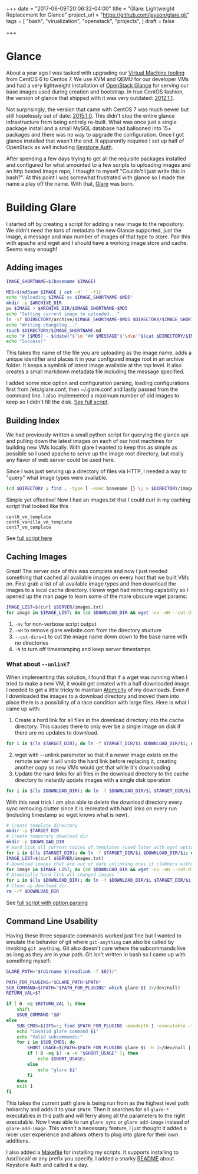 +++
date = "2017-06-09T20:06:32-04:00"
title = "Glare: Lightweight Replacement for Glance"
project_url = "https://github.com/jayson/glare.git"
tags = [
    "bash",
    "virualization",
    "openstack",
    "projects",
]
draft = false

+++

# Glance

About a year ago I was tasked with upgrading our [Virtual Machine tooling](https://jaysonmpaul.com/post/continuous-integration-at-etsy-2/) from CentOS 6 to Centos 7. We use KVM and QEMU for our developer VMs and had a very lightweight installation of [OpenStack Glance](https://www.openstack.org/software/releases/ocata/components/glance) for serving our base images used during creation and bootstrap. In true CentOS fashion, the version of glance that shipped with it was very outdated: [2012.1.1](https://github.com/openstack/glance/releases/tag/2012.1.1).

Not surprisingly, the version that came with CentOS 7 was much newer but still hopelessly out of date: [2015.1.0](https://github.com/openstack/glance/releases/tag/2015.1.0). This didn't stop the entire glance infrastructure from being entirely re-built. What was once just a single package install and a small MySQL database had ballooned into 15+ packages and there was no way to upgrade the configuration. Once I got glance installed that wasn't the end. It apparently required I set up half of OpenStack as well including [Keystone Auth](https://www.openstack.org/software/releases/ocata/components/keystone).

After spending a few days trying to get all the requisite packages installed and configured for what amounted to a few scripts to uploading images and an http hosted image repo, I thought to myself "Couldn't I just write this in bash?". At this point I was somewhat frustrated with glance so I made the name a play off the name. With that, [Glare](https://github.com/jayson/glare) was born. 

# Building Glare


I started off by creating a script for adding a new image to the repository. We didn't need the tons of metadata the new Glance supported, just the image, a message and max number of images of that type to store. Pair this with apache and wget and I should have a working image store and cache. Seems easy enough!

## Adding images

```bash
IMAGE_SHORTNAME=$(basename $IMAGE)

MD5=$(md5sum $IMAGE | cut -d' ' -f1)
echo "Uploading $IMAGE as $IMAGE_SHORTNAME-$MD5"
mkdir -p $ARCHIVE_DIR
pv $IMAGE > $ARCHIVE_DIR/$IMAGE_SHORTNAME-$MD5
echo "Setting current image to uploaded..."
ln -sf $DIRECTORY/archive/$IMAGE_SHORTNAME-$MD5 $DIRECTORY/$IMAGE_SHORTNAME
echo "Writing changelog..."
touch $DIRECTORY/$IMAGE_SHORTNAME.md
echo "# [$MD5] - $(date)"$'\n'"## $MESSAGE"$'\n\n'"$(cat $DIRECTORY/$IMAGE_SHORTNAME.md)" > $DIRECTORY/$IMAGE_SHORTNAME.md
echo "Success!"
```

This takes the name of the file you are uploading as the image name, adds a unique identifier and places it in your configured image root in an archive folder. It keeps a symlink of latest image available at the top level. It also creates a small markdown metadata file including the message specified.

I added some nice option and configuration parsing,  loading configurations first from /etc/glare.conf, then ~/.glare.conf and lastly passed from the command line. I also implemented a maximum number of old images to keep so I didn't fill the disk. [See full script](https://github.com/jayson/glare/blob/master/bin/glare-add-image).

## Building Index

We had previously written a small python script for querying the glance api and pulling down the latest images on each of our host machines for building new VMs locally. With glare I wanted to keep this as simple as possible so I used apache to serve up the image root directory, but really any flavor of web server could be used here.

Since I was just serving up a directory of files via HTTP, I needed a way to "query" what image types were available.

```bash
(cd $DIRECTORY ; find . -type l -exec basename {} \; > $DIRECTORY/images.txt)
```
Simple yet effective! Now I had an images.txt that I could curl in my caching script that looked like this

```
cent6_vm_template
cent6_vanilla_vm_template
cent7_vm_template
```

See [full script here](https://github.com/jayson/glare/blob/master/bin/glare-rebuild-index)

## Caching Images

Great! The server side of this was complete and now I just needed something that cached all available images on every host that we built VMs on. First grab a list of all available image types and then download the images to a local cache directory. I knew wget had mirroring capability so I opened up the man page to learn some of the more obscure wget params:

```bash
IMAGE_LIST=$(curl $SERVER/images.txt)
for image in $IMAGE_LIST; do (cd $DOWNLOAD_DIR && wget -nv -nH --cut-dirs=1 --unlink -N $SERVER/$image); done
```

1. ```-nv``` for non-verbose script output
2. ```-nH``` to remove glare.website.com from the directory stucture
3. ```--cut-dirs=1``` to cut the image name down down to the base name with no directories
4. ```-N``` to turn off timestamping and keep server timestamps

### What about ```--unlink```?

When implementing this solution, I found that if a wget was running when I tried to make a new VM, it would get created with a half downloaded image. I needed to get a little tricky to maintain [Atomicity](https://en.wikipedia.org/wiki/Atomicity_(programming)) of my downloads. Even if I downloaded the images to a download directory and moved them into place there is a possibility of a race condition with large files. Here is what I came up with:

1. Create a hard link for all files in the download directory into the cache directory. This causes there to only ever be a single image on disk if there are no updates to download.

```bash
for i in $(ls $TARGET_DIR); do ln -f $TARGET_DIR/$i $DOWNLOAD_DIR/$i; done
```

2. wget with --unlink parameter so that if a newer image exists on the remote server it will undo the hard link before replacing it, creating another copy so new VMs would get that while it's downloading
3. Update the hard links for all files in the download directory to the cache directory to instantly update images with a single disk operation

```bash
for i in $(ls $DOWNLOAD_DIR); do ln -f $DOWNLOAD_DIR/$i $TARGET_DIR/$i; done
```

With this neat trick I am also able to delete the download directory every sync removing clutter since it is recreated with hard links on every run (including timestamp so wget knows what is new).

```bash
# Create template directory
mkdir -p $TARGET_DIR
# Create temporary download dir
mkdir -p $DOWNLOAD_DIR
# Hard link all current copies of templates (used later with wget option --unlink to provide atomic downloads)
for i in $(ls $TARGET_DIR); do ln -f $TARGET_DIR/$i $DOWNLOAD_DIR/$i; done
IMAGE_LIST=$(curl $SERVER/images.txt)
# Download images that are out of date unlinking ones it clobbers without changing anything in live template directory
for image in $IMAGE_LIST; do (cd $DOWNLOAD_DIR && wget -nv -nH --cut-dirs=1 --unlink -N $SERVER/$image); done
# Atomically hard link all changed images
for i in $(ls $DOWNLOAD_DIR); do ln -f $DOWNLOAD_DIR/$i $TARGET_DIR/$i; done
# Clean up download dir
rm -rf $DOWNLOAD_DIR
```

See [full script with option parsing](https://github.com/jayson/glare/blob/master/bin/glare-sync)

## Command Line Usability

Having these three separate commands worked just fine but I wanted to emulate the behavior of git where ```git-anything``` can also be called by invoking ```git anything```. Git also doesn't care where the subcommands live as long as they are in your path. Git isn't written in bash so I came up with something myself:

```bash
GLARE_PATH="$(dirname $(readlink -f $0))/"

PATH_FOR_PLUGINS="$GLARE_PATH:$PATH"
SUB_COMMAND=$(PATH="$PATH_FOR_PLUGINS" which glare-$1 2>/dev/null)
RETURN_VAL=$?

if [ 0 -eq $RETURN_VAL ]; then
    shift
    $SUB_COMMAND "$@"
else
    SUB_CMDS=$(IFS=:; find $PATH_FOR_PLUGINS -maxdepth 1 -executable -type f -name 'glare-*' -printf '%f\n' 2>/dev/null | cut -d'-' -f2-1000 | sort | uniq)
    echo "Invalid glare command $1"
    echo "Valid subcommands:"
    for i in $SUB_CMDS; do 
        SHORT_USAGE=$(PATH=$PATH_FOR_PLUGINS glare $i -h 2>/dev/null | sed -e 's/Usage.*glare-/glare /')
        if [ 0 -eq $? -a -n "$SHORT_USAGE" ]; then
            echo $SHORT_USAGE;
        else
            echo "glare $i"
        fi
    done
    exit 1
fi
```

This takes the current path glare is being run from as the highest level path heirarchy and adds it to your ```$PATH```. Then it searches for all ```glare-*``` executables in this path and will ferry along all the parameters to the right executable. Now I was able to run ```glare sync``` or ```glare add-image``` instead of ```glare-add-image```. This wasn't a necessary feature, I just thought it added a nicer user experience and allows others to plug into glare for their own additions.

I also added a [Makefile](https://github.com/jayson/glare/blob/master/Makefile) for installing my scripts. It supports installing to /usr/local/ or any prefix you specify. I added a snarky [README](https://github.com/jayson/glare/blob/master/README.txt) about Keystone Auth and called it a day.
